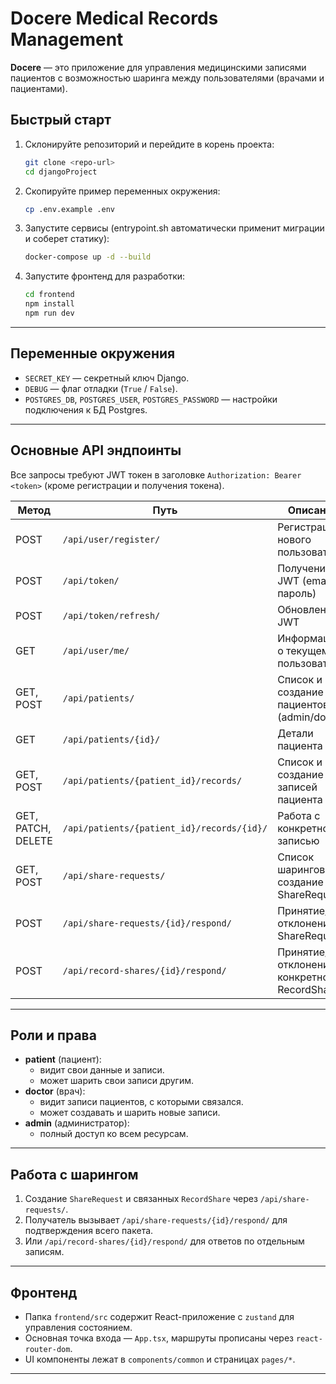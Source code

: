 # Docere Medical Records Management

**Docere** — это приложение для управления медицинскими записями пациентов с возможностью шаринга между пользователями (врачами и пациентами).

## Быстрый старт

1. Склонируйте репозиторий и перейдите в корень проекта:
   ```bash
   git clone <repo-url>
   cd djangoProject
   ```

2. Скопируйте пример переменных окружения:
   ```bash
   cp .env.example .env
   ```

3. Запустите сервисы (entrypoint.sh автоматически применит миграции и соберет статику):
   ```bash
   docker-compose up -d --build
   ```

4. Запустите фронтенд для разработки:
   ```bash
   cd frontend
   npm install
   npm run dev
   ```

---

## Переменные окружения

- `SECRET_KEY` — секретный ключ Django.
- `DEBUG` — флаг отладки (`True` / `False`).
- `POSTGRES_DB`, `POSTGRES_USER`, `POSTGRES_PASSWORD` — настройки подключения к БД Postgres.

---

## Основные API эндпоинты

Все запросы требуют JWT токен в заголовке `Authorization: Bearer <token>` (кроме регистрации и получения токена).

| Метод | Путь                                        | Описание                                |
|-------|---------------------------------------------|-----------------------------------------|
| POST  | `/api/user/register/`                       | Регистрация нового пользователя         |
| POST  | `/api/token/`                               | Получение JWT (email + пароль)          |
| POST  | `/api/token/refresh/`                       | Обновление JWT                          |
| GET   | `/api/user/me/`                             | Информация о текущем пользователе       |
| GET, POST | `/api/patients/`                        | Список и создание пациентов (admin/doctor) |
| GET   | `/api/patients/{id}/`                       | Детали пациента                         |
| GET, POST | `/api/patients/{patient_id}/records/`  | Список и создание записей пациента      |
| GET, PATCH, DELETE | `/api/patients/{patient_id}/records/{id}/` | Работа с конкретной записью |
| GET, POST | `/api/share-requests/`                  | Список шарингов и создание ShareRequest |
| POST  | `/api/share-requests/{id}/respond/`         | Принятие/отклонение ShareRequest        |
| POST  | `/api/record-shares/{id}/respond/`          | Принятие/отклонение конкретного RecordShare |

---

## Роли и права

- **patient** (пациент):
  - видит свои данные и записи.
  - может шарить свои записи другим.
- **doctor** (врач):
  - видит записи пациентов, с которыми связался.
  - может создавать и шарить новые записи.
- **admin** (администратор):
  - полный доступ ко всем ресурсам.

---

## Работа с шарингом

1. Создание `ShareRequest` и связанных `RecordShare` через `/api/share-requests/`.
2. Получатель вызывает `/api/share-requests/{id}/respond/` для подтверждения всего пакета.
3. Или `/api/record-shares/{id}/respond/` для ответов по отдельным записям.

---

## Фронтенд

- Папка `frontend/src` содержит React-приложение с `zustand` для управления состоянием.
- Основная точка входа — `App.tsx`, маршруты прописаны через `react-router-dom`.
- UI компоненты лежат в `components/common` и страницах `pages/*`.

---

